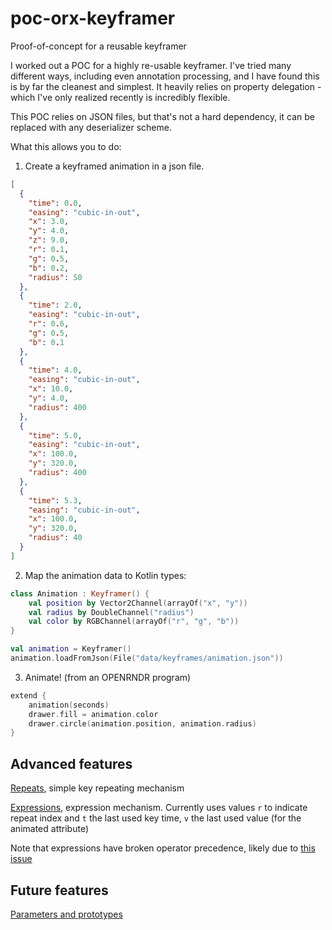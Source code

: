 # poc-orx-keyframer
Proof-of-concept for a reusable keyframer

I worked out a POC for a highly re-usable keyframer. I've tried many different ways, including even annotation processing, and I have found this is by far the cleanest and simplest. It heavily relies on property delegation -which I've only realized recently is incredibly flexible.

This POC relies on JSON files, but that's not a hard dependency, it can be replaced with any deserializer scheme.

What this allows you to do:

1. Create a keyframed animation in a json file.

```json
[
  {
    "time": 0.0,
    "easing": "cubic-in-out",
    "x": 3.0,
    "y": 4.0,
    "z": 9.0,
    "r": 0.1,
    "g": 0.5,
    "b": 0.2,
    "radius": 50
  },
  {
    "time": 2.0,
    "easing": "cubic-in-out",
    "r": 0.6,
    "g": 0.5,
    "b": 0.1
  },
  {
    "time": 4.0,
    "easing": "cubic-in-out",
    "x": 10.0,
    "y": 4.0,
    "radius": 400
  },
  {
    "time": 5.0,
    "easing": "cubic-in-out",
    "x": 100.0,
    "y": 320.0,
    "radius": 400
  },
  {
    "time": 5.3,
    "easing": "cubic-in-out",
    "x": 100.0,
    "y": 320.0,
    "radius": 40
  }
]
```

2. Map the animation data to Kotlin types:

```kotlin
class Animation : Keyframer() {
    val position by Vector2Channel(arrayOf("x", "y"))
    val radius by DoubleChannel("radius")
    val color by RGBChannel(arrayOf("r", "g", "b"))
}

val animation = Keyframer()
animation.loadFromJson(File("data/keyframes/animation.json"))
```

3. Animate! (from an OPENRNDR program)

```kotlin
extend {
    animation(seconds)
    drawer.fill = animation.color
    drawer.circle(animation.position, animation.radius)
}
```

## Advanced features

[Repeats](data/keyframes/circle-expressions.json), simple key repeating mechanism

[Expressions](data/keyframes/circle-expressions.json), expression mechanism. Currently uses values `r` to indicate repeat index and `t` the last used key time, `v` the last used value (for the animated attribute) 

Note that expressions have broken operator precedence, likely due to [this issue](https://github.com/Strumenta/antlr-kotlin/issues/22)


## Future features

[Parameters and prototypes](data/keyframes/circle-parametric.json)